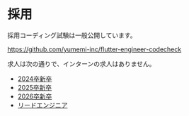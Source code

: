 # 採用

採用コーディング試験は一般公開しています。

https://github.com/yumemi-inc/flutter-engineer-codecheck

求人は次の通りで、インターンの求人はありません。

- [2024卒新卒]
- [2025卒新卒]
- [2026卒新卒]
- [リードエンジニア]

<!-- Links -->

[2024卒新卒]: https://hrmos.co/pages/yumemi/jobs/0000550

[2025卒新卒]: https://hrmos.co/pages/yumemi/jobs/0000560

[2026卒新卒]: https://hrmos.co/pages/yumemi/jobs/1733762895981203468

[リードエンジニア]: https://hrmos.co/pages/yumemi/jobs/1733762895981203458
